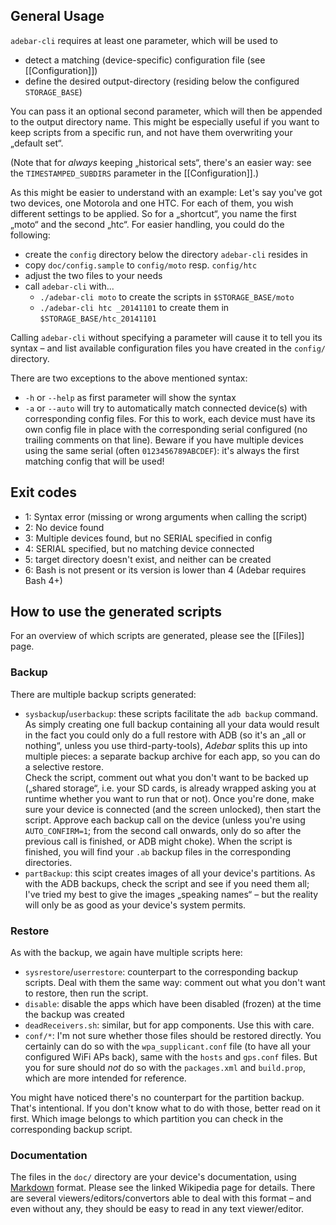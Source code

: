 ## General Usage
`adebar-cli` requires at least one parameter, which will be used to

* detect a matching (device-specific) configuration file (see [[Configuration]])
* define the desired output-directory (residing below the configured
  `STORAGE_BASE`)

You can pass it an optional second parameter, which will then be appended to the
output directory name. This might be especially useful if you want to keep scripts
from a specific run, and not have them overwriting your „default set“.

(Note that for *always* keeping „historical sets“, there's an easier way: see the
`TIMESTAMPED_SUBDIRS` parameter in the [[Configuration]].)

As this might be easier to understand with an example: Let's say you've got two
devices, one Motorola and one HTC. For each of them, you wish different settings
to be applied. So for a „shortcut“, you name the first „moto“ and the second „htc“.
For easier handling, you could do the following:

* create the `config` directory below the directory `adebar-cli` resides in
* copy `doc/config.sample` to `config/moto` resp. `config/htc`
* adjust the two files to your needs
* call `adebar-cli` with...
  * `./adebar-cli moto` to create the scripts in `$STORAGE_BASE/moto`
  * `./adebar-cli htc _20141101` to create them in `$STORAGE_BASE/htc_20141101`

Calling `adebar-cli` without specifying a parameter will cause it to tell you
its syntax – and list available configuration files you have created in the
`config/` directory.

There are two exceptions to the above mentioned syntax:

* `-h` or `--help` as first parameter will show the syntax
* `-a` or `--auto` will try to automatically match connected device(s) with
  corresponding config files. For this to work, each device must have its
  own config file in place with the corresponding serial configured (no
  trailing comments on that line). Beware if you have multiple devices using
  the same serial (often `0123456789ABCDEF`): it's always the first matching
  config that will be used!


## Exit codes
* 1: Syntax error (missing or wrong arguments when calling the script)
* 2: No device found
* 3: Multiple devices found, but no SERIAL specified in config
* 4: SERIAL specified, but no matching device connected
* 5: target directory doesn't exist, and neither can be created
* 6: Bash is not present or its version is lower than 4 (Adebar requires Bash 4+)


## How to use the generated scripts
For an overview of which scripts are generated, please see the [[Files]] page.

### Backup
There are multiple backup scripts generated:

* `sysbackup`/`userbackup`: these scripts facilitate the `adb backup` command.
  As simply creating one full backup containing all your data would result in
  the fact you could only do a full restore with ADB (so it's an „all or nothing“,
  unless you use third-party-tools), *Adebar* splits this up into multiple
  pieces: a separate backup archive for each app, so you can do a selective
  restore.  
  Check the script, comment out what you don't want to be backed up („shared
  storage“, i.e. your SD cards, is already wrapped asking you at runtime
  whether you want to run that or not). Once you're done, make sure your device
  is connected (and the screen unlocked), then start the script. Approve each
  backup call on the device (unless you're using `AUTO_CONFIRM=1`; from the
  second call onwards, only do so after the previous call is finished, or ADB
  might choke). When the script is finished, you will find your `.ab` backup
  files in the corresponding directories.
* `partBackup`: this scipt creates images of all your device's partitions.
  As with the ADB backups, check the script and see if you need them all;
  I've tried my best to give the images „speaking names“ – but the reality will
  only be as good as your device's system permits.

### Restore
As with the backup, we again have multiple scripts here:

* `sysrestore`/`userrestore`: counterpart to the corresponding backup scripts.
  Deal with them the same way: comment out what you don't want to restore, then
  run the script.
* `disable`: disable the apps which have been disabled (frozen) at the time the
  backup was created
* `deadReceivers.sh`: similar, but for app components. Use this with care.
* `conf/*`: I'm not sure whether those files should be restored directly. You
  certainly can do so with the `wpa_supplicant.conf` file (to have all your
  configured WiFi APs back), same with the `hosts` and `gps.conf` files. But
  you for sure should *not* do so with the `packages.xml` and `build.prop`,
  which are more intended for reference.

You might have noticed there's no counterpart for the partition backup. That's
intentional. If you don't know what to do with those, better read on it first.
Which image belongs to which partition you can check in the corresponding backup
script.

### Documentation
The files in the `doc/` directory are your device's documentation, using
[Markdown] format. Please see the linked Wikipedia page for details. There
are several viewers/editors/convertors able to deal with this format – and
even without any, they should be easy to read in any text viewer/editor.


[Markdown]: https://en.wikipedia.org/wiki/Markdown "Wikipedia: Markdown"
